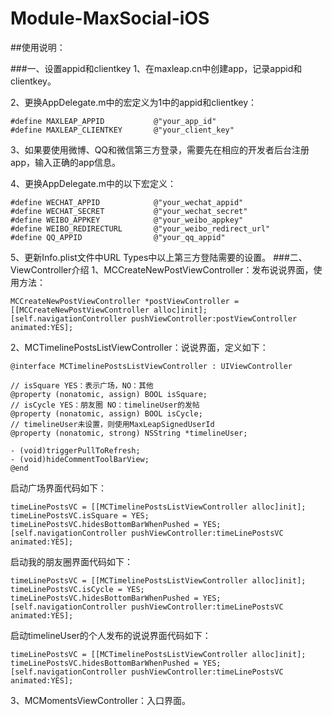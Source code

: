 # Module-MaxSocial-iOS
##使用说明：

###一、设置appid和clientkey
1、在maxleap.cn中创建app，记录appid和clientkey。

2、更换AppDelegate.m中的宏定义为1中的appid和clientkey：

    #define MAXLEAP_APPID           @"your_app_id"
    #define MAXLEAP_CLIENTKEY       @"your_client_key"

3、如果要使用微博、QQ和微信第三方登录，需要先在相应的开发者后台注册app，输入正确的app信息。

4、更换AppDelegate.m中的以下宏定义：

    #define WECHAT_APPID            @"your_wechat_appid"
    #define WECHAT_SECRET           @"your_wechat_secret"
    #define WEIBO_APPKEY            @"your_weibo_appkey"
    #define WEIBO_REDIRECTURL       @"your_weibo_redirect_url"
    #define QQ_APPID                @"your_qq_appid"

5、更新Info.plist文件中URL Types中以上第三方登陆需要的设置。
###二、ViewController介绍
1、MCCreateNewPostViewController：发布说说界面，使用方法：

    MCCreateNewPostViewController *postViewController = [[MCCreateNewPostViewController alloc]init];
    [self.navigationController pushViewController:postViewController animated:YES];
 
2、MCTimelinePostsListViewController：说说界面，定义如下：

	
	@interface MCTimelinePostsListViewController : UIViewController
	
	// isSquare YES：表示广场，NO：其他
	@property (nonatomic, assign) BOOL isSquare;
	// isCycle YES：朋友圈 NO：timelineUser的发帖
	@property (nonatomic, assign) BOOL isCycle;
	// timelineUser未设置，则使用MaxLeapSignedUserId
	@property (nonatomic, strong) NSString *timelineUser;
	
	- (void)triggerPullToRefresh;
	- (void)hideCommentToolBarView;
	@end

启动广场界面代码如下：

	timeLinePostsVC = [[MCTimelinePostsListViewController alloc]init];
	timeLinePostsVC.isSquare = YES;
	timeLinePostsVC.hidesBottomBarWhenPushed = YES;
    [self.navigationController pushViewController:timeLinePostsVC animated:YES];
    
启动我的朋友圈界面代码如下：

	timeLinePostsVC = [[MCTimelinePostsListViewController alloc]init];
	timeLinePostsVC.isCycle = YES;
	timeLinePostsVC.hidesBottomBarWhenPushed = YES;
    [self.navigationController pushViewController:timeLinePostsVC animated:YES];
    
启动timelineUser的个人发布的说说界面代码如下：

	timeLinePostsVC = [[MCTimelinePostsListViewController alloc]init];
	timeLinePostsVC.hidesBottomBarWhenPushed = YES;
    [self.navigationController pushViewController:timeLinePostsVC animated:YES];
    
    
3、MCMomentsViewController：入口界面。